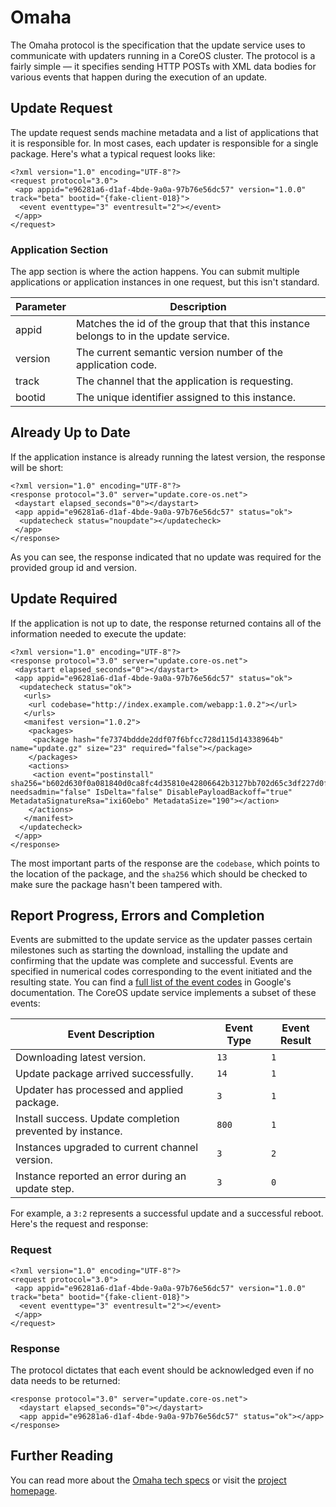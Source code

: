 # Omaha

The Omaha protocol is the specification that the update service uses to communicate with updaters running in a CoreOS cluster. The protocol is a fairly simple &mdash; it specifies sending HTTP POSTs with XML data bodies for various events that happen during the execution of an update.

## Update Request

The update request sends machine metadata and a list of applications that it is responsible for. In most cases, each updater is responsible for a single package. Here's what a typical request looks like:

```
<?xml version="1.0" encoding="UTF-8"?>
<request protocol="3.0">
 <app appid="e96281a6-d1af-4bde-9a0a-97b76e56dc57" version="1.0.0" track="beta" bootid="{fake-client-018}">
  <event eventtype="3" eventresult="2"></event>
 </app>
</request>
```

### Application Section

The app section is where the action happens. You can submit multiple applications or application instances in one request, but this isn't standard.

| Parameter | Description |
|-----------|-------------|
| appid     | Matches the id of the group that that this instance belongs to in the update service. |
| version   | The current semantic version number of the application code. |
| track     | The channel that the application is requesting. |
| bootid    | The unique identifier assigned to this instance. |

## Already Up to Date

If the application instance is already running the latest version, the response will be short:

```
<?xml version="1.0" encoding="UTF-8"?>
<response protocol="3.0" server="update.core-os.net">
 <daystart elapsed_seconds="0"></daystart>
 <app appid="e96281a6-d1af-4bde-9a0a-97b76e56dc57" status="ok">
  <updatecheck status="noupdate"></updatecheck>
 </app>
</response>
```

As you can see, the response indicated that no update was required for the provided group id and version.

## Update Required

If the application is not up to date, the response returned contains all of the information needed to execute the update:

```
<?xml version="1.0" encoding="UTF-8"?>
<response protocol="3.0" server="update.core-os.net">
 <daystart elapsed_seconds="0"></daystart>
 <app appid="e96281a6-d1af-4bde-9a0a-97b76e56dc57" status="ok">
  <updatecheck status="ok">
   <urls>
    <url codebase="http://index.example.com/webapp:1.0.2"></url>
   </urls>
   <manifest version="1.0.2">
    <packages>
     <package hash="fe7374bddde2ddf07f6bfcc728d115d14338964b" name="update.gz" size="23" required="false"></package>
    </packages>
    <actions>
     <action event="postinstall" sha256="b602d630f0a081840d0ca8fc4d35810e42806642b3127bb702d65c3df227d0f5" needsadmin="false" IsDelta="false" DisablePayloadBackoff="true" MetadataSignatureRsa="ixi6Oebo" MetadataSize="190"></action>
    </actions>
   </manifest>
  </updatecheck>
 </app>
</response>
```

The most important parts of the response are the `codebase`, which points to the location of the package, and the `sha256` which should be checked to make sure the package hasn't been tampered with.

## Report Progress, Errors and Completion

Events are submitted to the update service as the updater passes certain milestones such as starting the download, installing the update and confirming that the update was complete and successful. Events are specified in numerical codes corresponding to the event initiated and the resulting state. You can find a [full list of the event codes](https://code.google.com/p/omaha/wiki/ServerProtocol#event_Element) in Google's documentation. The CoreOS update service implements a subset of these events:

| Event Description | Event Type | Event Result |
|-------------------|------------|--------------|
| Downloading latest version. | `13` | `1` |
| Update package arrived successfully. | `14` | `1` |
| Updater has processed and applied package. | `3` | `1` |
| Install success. Update completion prevented by instance. | `800` | `1` |
| Instances upgraded to current channel version. | `3` | `2` |
| Instance reported an error during an update step. | `3` | `0` |

For example, a `3:2` represents a successful update and a successful reboot. Here's the request and response:

### Request

```
<?xml version="1.0" encoding="UTF-8"?>
<request protocol="3.0">
 <app appid="e96281a6-d1af-4bde-9a0a-97b76e56dc57" version="1.0.0" track="beta" bootid="{fake-client-018}">
  <event eventtype="3" eventresult="2"></event>
 </app>
</request>
```

### Response

The protocol dictates that each event should be acknowledged even if no data needs to be returned:

```
<response protocol="3.0" server="update.core-os.net">
  <daystart elapsed_seconds="0"></daystart>
  <app appid="e96281a6-d1af-4bde-9a0a-97b76e56dc57" status="ok"></app>
</response>
```

## Further Reading

You can read more about the [Omaha tech specs](https://code.google.com/p/omaha/wiki/ServerProtocol) or visit the [project homepage](https://code.google.com/p/omaha/).
